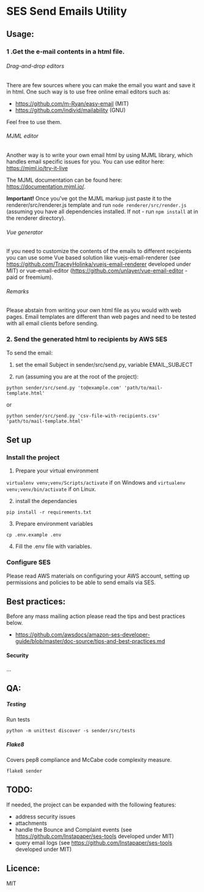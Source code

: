 # SES Send Emails Utility

## Usage:

### 1 .Get the e-mail contents in a html file.

###### Drag-and-drop editors

There are few sources where you can make the email you want and save it in html. One such way is to use free online email editors such as:

- https://github.com/m-Ryan/easy-email (MIT)
- https://github.com/individ/mailability (GNU)

Feel free to use them.

###### MJML editor

Another way is to write your own email html by using MJML library, which handles email specific issues for you.
You can use editor here:
https://mjml.io/try-it-live

The MJML documentation can be found here: https://documentation.mjml.io/.

<b>Important!</b> Once you've got the MJML markup just paste it to the renderer/src/renderer.js template and run `node renderer/src/render.js` (assuming you have all dependencies installed. If not - run `npm install` at in the renderer directory).

###### Vue generator

If you need to customize the contents of the emails to different recipients you can use some Vue based solution like vuejs-email-renderer (see https://github.com/TraceyHolinka/vuejs-email-renderer developed under MIT) or vue-email-editor (https://github.com/unlayer/vue-email-editor - paid or freemium).

###### Remarks

Please abstain from writing your own html file as you would with web pages. Email templates are different than web pages and need to be tested with all email clients before sending.

### 2. Send the generated html to recipients by AWS SES

To send the email:

1. set the email Subject in sender/src/send.py, variable EMAIL_SUBJECT

2. run (assuming you are at the root of the project):

`python sender/src/send.py 'to@example.com' 'path/to/mail-template.html'`

or

`python sender/src/send.py 'csv-file-with-recipients.csv' 'path/to/mail-template.html'`

## Set up

### Install the project

1. Prepare your virtual environment

`virtualenv venv;venv/Scripts/activate` if on Windows and `virtualenv venv;venv/bin/activate` if on Linux.

2. install the dependancies

`pip install -r requirements.txt`

3. Prepare environment variables

`cp .env.example .env`

4. Fill the .env file with variables.

### Configure SES

Please read AWS materials on configuring your AWS account, setting up permissions and policies to be able to send emails via SES.

## Best practices:

Before any mass mailing action please read the tips and best practices below.

- https://github.com/awsdocs/amazon-ses-developer-guide/blob/master/doc-source/tips-and-best-practices.md

#### Security

...

## QA:

##### Testing

Run tests

`python -m unittest discover -s sender/src/tests`

##### Flake8

Covers pep8 compliance and McCabe code complexity measure.

`flake8 sender`

## TODO:

If needed, the project can be expanded with the following features:

- address security issues
- attachments
- handle the Bounce and Complaint events (see https://github.com/Instapaper/ses-tools developed under MIT)
- query email logs (see https://github.com/Instapaper/ses-tools developed under MIT)

## Licence:

MIT
